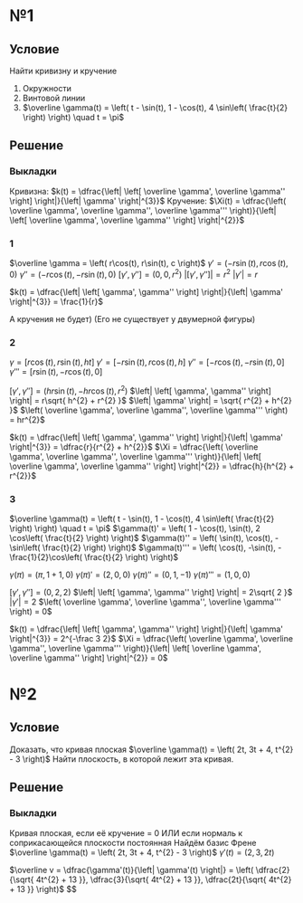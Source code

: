 # №1
## Условие
Найти кривизну и кручение
1. Окружности
2. Винтовой линии
3. $\overline \gamma(t) = \left( t - \sin(t), 1 - \cos(t), 4 \sin\left( \frac{t}{2} \right) \right) \quad t = \pi$
## Решение
### Выкладки
Кривизна:
	$k(t) = \dfrac{\left| \left[ \overline \gamma', \overline \gamma'' \right] \right|}{\left| \gamma' \right|^{3}}$
Кручение:
	$\Xi(t) = \dfrac{\left( \overline \gamma', \overline \gamma'', \overline \gamma''' \right)}{\left| \left[ \overline \gamma', \overline \gamma'' \right] \right|^{2}}$
### 1
$\overline \gamma = \left( r\cos(t), r\sin(t), c \right)$
$\gamma' = \left( -r\sin(t), r\cos(t), 0\right)$
$\gamma'' = \left( -r\cos(t), -r\sin(t), 0 \right)$
$\left[ \gamma', \gamma'' \right] = \left( 0, 0, r^{2} \right)$
$\left| \left[ \gamma', \gamma'' \right] \right| = r^{2}$
$|\gamma'| = r$

$k(t) = \dfrac{\left| \left[ \gamma', \gamma'' \right] \right|}{\left| \gamma' \right|^{3}} = \frac{1}{r}$

А кручения не будет)
(Его не существует у двумерной фигуры)

### 2
$\gamma = \left[ r \cos(t), r \sin(t), ht \right]$
$\gamma' = \left[ - r \sin(t), r \cos(t), h \right]$
$\gamma'' = \left[ - r \cos(t),  -r\sin(t), 0 \right]$
$\gamma''' = \left[  r \sin(t), -r \cos(t), 0 \right]$

$\left[ \gamma', \gamma'' \right] = \left( hr\sin(t), -hr\cos(t), r^{2} \right)$
$\left| \left[ \gamma', \gamma'' \right] \right| = r\sqrt{ h^{2} + r^{2} }$
$\left| \gamma' \right| = \sqrt{ r^{2} + h^{2} }$
$\left( \overline \gamma', \overline \gamma'', \overline \gamma''' \right) = hr^{2}$

$k(t) =  \dfrac{\left| \left[ \gamma', \gamma'' \right] \right|}{\left| \gamma' \right|^{3}} = \dfrac{r}{r^{2} + h^{2}}$
$\Xi = \dfrac{\left( \overline \gamma', \overline \gamma'', \overline \gamma''' \right)}{\left| \left[ \overline \gamma', \overline \gamma'' \right] \right|^{2}} = \dfrac{h}{h^{2} + r^{2}}$

### 3
$\overline \gamma(t) = \left( t - \sin(t), 1 - \cos(t), 4 \sin\left( \frac{t}{2} \right) \right) \quad t = \pi$
$\gamma(t)' = \left( 1 - \cos(t), \sin(t), 2 \cos\left( \frac{t}{2} \right) \right)$
$\gamma(t)'' = \left( \sin(t), \cos(t), -\sin\left( \frac{t}{2} \right) \right)$
$\gamma(t)''' = \left( \cos(t), -\sin(t), -\frac{1}{2}\cos\left( \frac{t}{2} \right) \right)$

$\gamma(\pi) = \left( \pi, 1 + 1, 0 \right)$
$\gamma(\pi)' = \left( 2, 0, 0 \right)$
$\gamma(\pi)'' = \left( 0, 1, -1 \right)$
$\gamma(\pi)''' = \left( 1, 0, 0 \right)$

$\left[ \gamma', \gamma'' \right] = \left( 0, 2, 2 \right)$
$\left| \left[ \gamma', \gamma'' \right] \right| = 2\sqrt{ 2 }$
$\left| \gamma' \right| = 2$
$\left( \overline \gamma', \overline \gamma'', \overline \gamma''' \right) = 0$

$k(t) =  \dfrac{\left| \left[ \gamma', \gamma'' \right] \right|}{\left| \gamma' \right|^{3}} = 2^{-\frac 3 2}$
$\Xi = \dfrac{\left( \overline \gamma', \overline \gamma'', \overline \gamma''' \right)}{\left| \left[ \overline \gamma', \overline \gamma'' \right] \right|^{2}} = 0$

# №2
## Условие
Доказать, что кривая плоская
$\overline \gamma(t) = \left( 2t, 3t + 4, t^{2} - 3 \right)$
Найти плоскость, в которой лежит эта кривая.
## Решение
### Выкладки
Кривая плоская, если её кручение = 0 ИЛИ если нормаль к соприкасающейся плоскости постоянная
Найдём базис Френе
$\overline \gamma(t) = \left( 2t, 3t + 4, t^{2} - 3 \right)$
$\gamma'(t) = \left( 2, 3, 2t \right)$

$\overline v = \dfrac{\gamma'(t)}{\left| \gamma'(t) \right|} = \left( \dfrac{2}{\sqrt{ 4t^{2} + 13 }}, \dfrac{3}{\sqrt{ 4t^{2} + 13 }}, \dfrac{2t}{\sqrt{ 4t^{2} + 13 }} \right)$
$$
